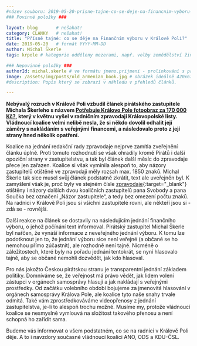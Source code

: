 ```yaml
---
#název souboru: 2019-05-20-prisne-tajne-co-se-deje-na-financnim-vyboru-v-kr-poli.md
### Povinné položky ###

layout: blog       # nešahat!
category: CLANKY   # nešahat!
title: "Přísně tajné: co se děje na Finančním výboru v Králově Poli?"
date: 2019-05-20   # formát YYYY-MM-DD
author: Michal Škerle
tags: krpole # kategorie odděleny mezerami, např. volby zemědělství životní-prostředí piráti (viz https://jihomoravsky.pirati.cz/tags/)

### Nepovinné položky ###
authorId: michal.skerle # ve formátu jmeno.prijmeni - prolinkování s profilem přes uid
image: /assets/img/posts/old_armenian_book.jpg # obrázek ideálně 420x677px minifikovaný přes https://tinypng.com/
#description: Popis který se zobrazí v náhledu v přehledů článků.

---
```


**Nebývalý rozruch v Králově Poli vzbudil článek pirátského zastupitele Michala Škerleho s názvem [Potřebuje Královo Pole fotoobraz za 170 000 Kč?](https://jihomoravsky.pirati.cz/tiskove-zpravy/fotobraz-za-170000.html), který v květnu vyšel v radničním zpravodaji Královopolské listy. Vládnoucí koalice velmi nelibě nesla, že si někdo dovolil odhalit její záměry s nakládáním s veřejnými financemi, a následovalo proto z její strany hned několik opatření.**

Koalice na jednání redakční rady zpravodaje nejprve zamítla zveřejnění článku úplně. Proti tomuto rozhodnutí se však ohradily kromě Pirátů i další opoziční strany v zastupitelstvu, a tak byl článek další měsíc do zpravodaje přece jen zařazen. Koalice si však vymínila alespoň to, aby názory zastupitelů otištěné ve zpravodaji měly rozsah max. 1850 znaků. Michal Škerle tak sice musel svůj článek podstatně zkrátit, text ale uveřejněn byl. K zamyšlení však je, proč byly ve stejném čísle [zpravodaje](https://www.kralovopole.brno.cz/assets/File.ashx?id_org=80903&id_dokumenty=625312&fbclid=IwAR2ii61Ryn3a703E6xx_BX6PQpFphTLttaJ0gbHKJb20cn2uK0qF0ARz-po){:target="_blank"} otištěny i názory dalších dvou koaličních zastupitelů pana Svobody a pana Součka bez označení „Názor zastupitele“, a tedy bez omezení počtu znaků. Na radnici v Králově Poli jsou si všichni zastupitelé rovni, ale někteří jsou si - zdá se - rovnější.

Další reakce na článek se dostavily na následujícím jednání finančního výboru, o jehož počínání text informoval. Pirátský zastupitel Michal Škerle byl nařčen, že vynáší informace z neveřejného jednání výboru. K tomu lze podotknout jen to, že jednání výboru sice není veřejné (a občané se ho nemohou přímo zúčastnit), ale rozhodně není tajné. Nicméně o záležitostech, které byly na pořadu jednání tentokrát, se nyní hlasovalo tajně, aby se občané nemohli dozvědět, jak kdo hlasoval. 

Pro nás jakožto Českou pirátskou stranu je transparentní jednání základem politiky. Domníváme se, že veřejnost má právo vědět, jak lidem volení zástupci v orgánech samosprávy hlasují a jak nakládají s veřejnými prostředky. Od začátku volebního období bojujeme za jmenovitá hlasování v orgánech samosprávy Králova Pole, ale koalice tyto naše snahy trvale odmítá. Také vám zprostředkováváme videopřenosy z jednání zastupitelstva, je-li to alespoň trochu možné. Musíme my, protože vládnoucí koalice se nesmyslně vymlouvá na složitost takového přenosu a není schopná ho zařídit sama. 

Budeme vás informovat o všem podstatném, co se na radnici v Králově Poli děje. A to i navzdory současné vládnoucí koalici ANO, ODS a KDU-ČSL. 
